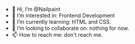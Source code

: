 - 👋 Hi, I’m @Nailpaint
- 👀 I’m interested in: Frontend Development
- 🌱 I’m currently learning: HTML and CSS.
- 💞️ I’m looking to collaborate on: nothing for now.
- 📫 How to reach me: don't reach me.

<!---
Nailpaint/Nailpaint is a ✨ special ✨ repository because its `README.md` (this file) appears on your GitHub profile.
You can click the Preview link to take a look at your changes.
--->
